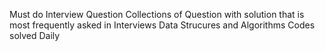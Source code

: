 Must do Interview Question
Collections of Question with solution that is most frequently asked in Interviews
Data Strucures and Algorithms Codes solved Daily 
